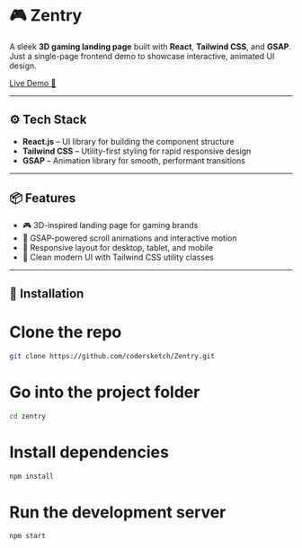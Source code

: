 # 🎮 Zentry

A sleek **3D gaming landing page** built with **React**, **Tailwind CSS**, and **GSAP**.  
Just a single-page frontend demo to showcase interactive, animated UI design.

[Live Demo 🚀](https://zentry3d.vercel.app/)

---

## ⚙️ Tech Stack

- **React.js** – UI library for building the component structure
- **Tailwind CSS** – Utility-first styling for rapid responsive design
- **GSAP** – Animation library for smooth, performant transitions

---

## 📦 Features

- 🎮 3D-inspired landing page for gaming brands
- 💫 GSAP-powered scroll animations and interactive motion
- 🧩 Responsive layout for desktop, tablet, and mobile
- 🎨 Clean modern UI with Tailwind CSS utility classes

---

## 🧪 Installation

# Clone the repo
```bash
git clone https://github.com/codersketch/Zentry.git
```

# Go into the project folder
```bash
cd zentry
```

# Install dependencies
```bash
npm install
```

# Run the development server
```bash
npm start
```

